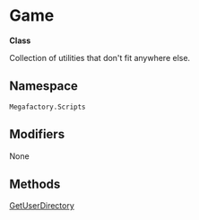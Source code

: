 # Game
**Class**

Collection of utilities that don't fit anywhere else.

## Namespace
`Megafactory.Scripts`

## Modifiers
None

## Methods
[GetUserDirectory](GetUserDirectory.md)
